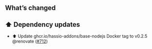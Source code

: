 ## What’s changed

## ⬆️ Dependency updates

- ⬆️ Update ghcr.io/hassio-addons/base-nodejs Docker tag to v0.2.5 @renovate ([#712](https://github.com/Vioneta/addon-zwave-js-ui/pull/712))
